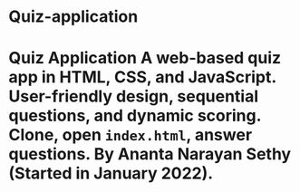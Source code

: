 # Quiz-application
# Quiz Application  A web-based quiz app in HTML, CSS, and JavaScript. User-friendly design, sequential questions, and dynamic scoring. Clone, open `index.html`, answer questions. By Ananta Narayan Sethy (Started in January 2022).
